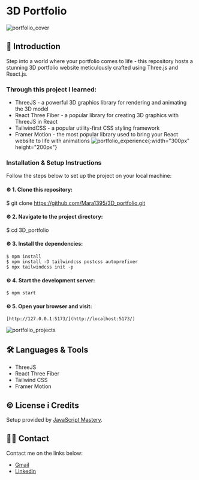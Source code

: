 # 3D Portfolio
![portfolio_cover](https://github.com/Mara1395/3D_portfolio/assets/104097778/22c1329c-2c30-487f-8fe9-f895812e9ef0)

## 📄 Introduction

Step into a world where your portfolio comes to life - this repository hosts a stunning 3D portfolio website meticulously crafted using Three.js and React.js. 


### Through this project I learned:
* ThreeJS - a powerful 3D graphics library for rendering and animating the 3D model
* React Three Fiber - a popular library for creating 3D graphics with ThreeJS in React
* TailwindCSS - a popular utility-first CSS styling framework
* Framer Motion - the most popular library used to bring your React website to life with animations 
![portfolio_experience](https://github.com/Mara1395/3D_portfolio/assets/104097778/44415477-c88c-4a76-b3d1-3412795d8e11){:width="300px" height="200px"}

### Installation & Setup Instructions
Follow the steps below to set up the project on your local machine:

#### ⚙️ 1. Clone this repository:
   $ git clone https://github.com/Mara1395/3D_portfolio.git
   
#### ⚙️ 2. Navigate to the project directory:
   $ cd 3D_portfolio

#### ⚙️ 3. Install the dependencies:
    $ npm install
    $ npm install -D tailwindcss postcss autoprefixer
    $ npx tailwindcss init -p
    
#### ⚙️ 4. Start the development server:
    $ npm start

#### ⚙️ 5. Open your browser and visit:
    [http://127.0.0.1:5173/](http://localhost:5173/)
    
![portfolio_projects](https://github.com/Mara1395/3D_portfolio/assets/104097778/aaeeeca2-df8c-4069-9fc4-47b68bcb7f7e)


## 🛠 Languages & Tools
* ThreeJS
* React Three Fiber
* Tailwind CSS
* Framer Motion


## ©️ License i Credits
Setup provided by [JavaScript Mastery](https://github.com/adrianhajdin/).

## ✍🏻 Contact
Contact me on the links below:
* <a href="mailto:jelcic.marija@gmail.com">Gmail</a>
* [Linkedin](https://www.linkedin.com/in/marija-jel%C4%8Di%C4%87-1b958a24a)
